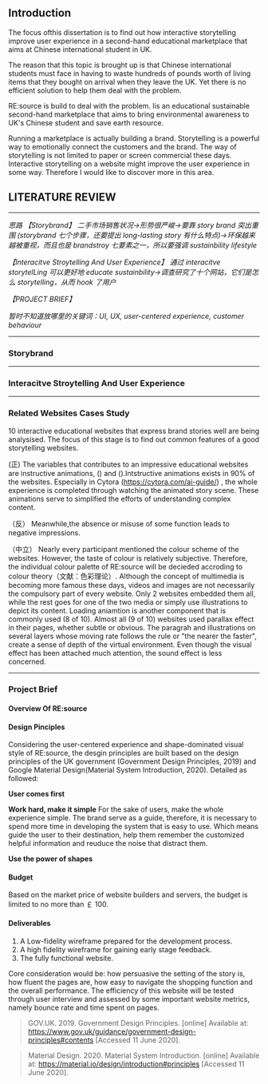 ## Introduction

The focus ofthis dissertation is to find out how interactive storytelling improve user experience in a second-hand educational marketplace that aims at Chinese international student in UK.

The reason that this topic is brought up is that Chinese international students must face in having to waste hundreds of pounds worth of living items that they bought on arrival when they leave the UK. Yet there is no efficient solution to help them deal with the problem.

RE:source is build to deal with the problem. Iis an educational sustainable second-hand marketplace that aims to bring environmental awareness to UK's Chinese student and save earth resource.

Running a marketplace is actually building a brand. Storytelling is a powerful way to emotionally connect the customers and the brand. The way of storytelling is not limited to paper or screen commercial these days. Interactive storytelling on a website might improve the user experience in some way. Therefore I would like to discover more in this area.

## LITERATURE REVIEW

---

_思路_
_【Storybrand】 二手市场销售状况->形势很严峻->要靠 story brand 突出重围 (storybrand 七个步骤，还要提出 long-lasting story 有什么特点)->环保越来越被重视，而且也是 brandstroy 七要素之一，所以要强调 sustainbility lifestyle_

_【Interacitve Stroytelling And User Experience】 通过 interacitve storytelLing 可以更好地 educate sustainbility->调查研究了十个网站，它们是怎么 storytelling，从而 hook 了用户_

_【PROJECT BRIEF】_

_暂时不知道放哪里的关键词：UI, UX, user-centered experience, customer behaviour_

---

### Storybrand

---

### Interacitve Stroytelling And User Experience

---

### Related Websites Cases Study

10 interactive educational websites that express brand stories well are being analysised. The focus of this stage is to find out common features of a good storytelling websites.

(正)
The variables that contributes to an impressive educational websites are instructive animations, () and ().Intstructive animations exists in 90% of the websites. Especially in Cytora (https://cytora.com/ai-guide/) , the whole experience is completed through watching the animated story scene. These animations serve to simplified the efforts of understanding complex content.

（反）
Meanwhile,the absence or misuse of some function leads to negative impressions.

（中立）
Nearly every participant mentioned the colour scheme of the websites. However, the taste of colour is relatively subjective. Therefore, the individual colour palette of RE:source will be decieded accroding to colour theory（文献：色彩理论）. Although the concept of multimedia is becoming more famous these days, videos and images are not necessarily the compulsory part of every website. Only 2 websites embedded them all, while the rest goes for one of the two media or simply use illustrations to depict its content. Loading aniamtion is another component that is commonly used (8 of 10). Almost all (9 of 10) websites used parallax effect in their pages, whether subtle or obvious. The paragrah and illustrations on several layers whose moving rate follows the rule or "the nearer the faster", create a sense of depth of the virtual environment. Even though the visual effect has been attached much attention, the sound effect is less concerned.

---

### Project Brief

#### Overview Of RE:source

#### Design Pinciples

Considering the user-centered experience and shape-dominated visual style of RE:source, the desgin principles are built based on the design principles of the UK government (Government Design Principles, 2019) and Google Material Design(Material System Introduction, 2020). Detailed as followed:

**User comes first**

**Work hard, make it simple**
For the sake of users, make the whole experience simple. The brand serve as a guide, therefore, it is necessary to spend more time in developing the system that is easy to use. Which means guide the user to their destination, help them remember the customized helpful information and reuduce the noise that distract them.

**Use the power of shapes**

#### Budget

Based on the market price of website builders and servers, the budget is limited to no more than ￡ 100.

#### Deliverables

1. A Low-fidelity wireframe prepared for the development process.
2. A high fidelity wireframe for gaining early stage feedback.
3. The fully functional website.

Core consideration would be: how persuasive the setting of the story is, how fluent the pages are, how easy to navigate the shopping function and the overall performance. The efficiency of this website will be tested through user interview and assessed by some important website metrics, namely bounce rate and time spent on pages.

> GOV.UK. 2019. Government Design Principles. [online] Available at: <https://www.gov.uk/guidance/government-design-principles#contents> [Accessed 11 June 2020].

> Material Design. 2020. Material System Introduction. [online] Available at: <https://material.io/design/introduction#principles> [Accessed 11 June 2020].
